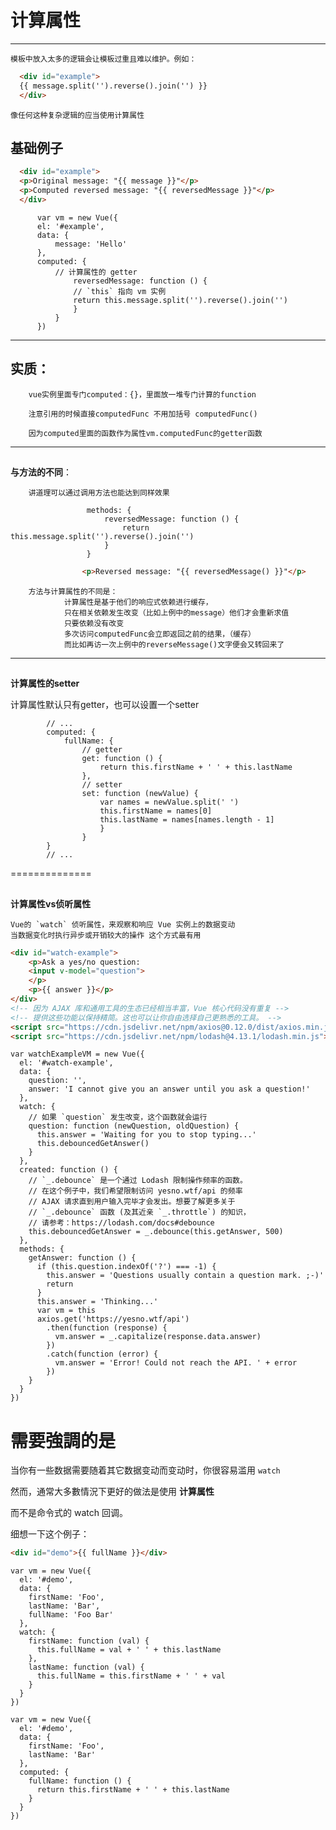 # 计算属性  
* * *
    模板中放入太多的逻辑会让模板过重且难以维护。例如：


``` HTML
  <div id="example">
  {{ message.split('').reverse().join('') }}
  </div>
```

    像任何这种复杂逻辑的应当使用计算属性
    



   ## 基础例子


``` HTML
  <div id="example">
  <p>Original message: "{{ message }}"</p>
  <p>Computed reversed message: "{{ reversedMessage }}"</p>
  </div>
```

``` JS
      var vm = new Vue({
      el: '#example',
      data: {
          message: 'Hello'
      },
      computed: {
          // 计算属性的 getter
              reversedMessage: function () {
              // `this` 指向 vm 实例
              return this.message.split('').reverse().join('')
              }
          }
      })
```


* * *



## **实质**：


        vue实例里面专门computed：{}，里面放一堆专门计算的function

        注意引用的时候直接computedFunc 不用加括号 computedFunc()

        因为computed里面的函数作为属性vm.computedFunc的getter函数



* * *



## 
**与方法的不同**：

        讲道理可以通过调用方法也能达到同样效果

``` JS
                 methods: {
                     reversedMessage: function () {
                         return this.message.split('').reverse().join('')
                     }
                 }
```


``` HTML
                <p>Reversed message: "{{ reversedMessage() }}"</p>
```


        方法与计算属性的不同是：
                计算属性是基于他们的响应式依赖进行缓存，
                只在相关依赖发生改变（比如上例中的message）他们才会重新求值
                只要依赖没有改变
                多次访问computedFunc会立即返回之前的结果，（缓存）
                而比如再访一次上例中的reverseMessage()文字便会又转回来了

            

* * *





## 
**计算属性的setter**

  计算属性默认只有getter，也可以设置一个setter

``` JS
        // ...
        computed: {
            fullName: {
                // getter
                get: function () {
                    return this.firstName + ' ' + this.lastName
                },
                // setter
                set: function (newValue) {
                    var names = newValue.split(' ')
                    this.firstName = names[0]
                    this.lastName = names[names.length - 1]
                    }
                }
        }
        // ...
```




==============


## 
**计算属性vs侦听属性**

    Vue的 `watch` 侦听属性，来观察和响应 Vue 实例上的数据变动
    当数据变化时执行异步或开销较大的操作 这个方式最有用
 
``` HTML
<div id="watch-example">
    <p>Ask a yes/no question:
    <input v-model="question">
    </p>
    <p>{{ answer }}</p>
</div>
<!-- 因为 AJAX 库和通用工具的生态已经相当丰富，Vue 核心代码没有重复 -->
<!-- 提供这些功能以保持精简。这也可以让你自由选择自己更熟悉的工具。 -->
<script src="https://cdn.jsdelivr.net/npm/axios@0.12.0/dist/axios.min.js"></script>
<script src="https://cdn.jsdelivr.net/npm/lodash@4.13.1/lodash.min.js"></script>
```

``` JS
var watchExampleVM = new Vue({
  el: '#watch-example',
  data: {
    question: '',
    answer: 'I cannot give you an answer until you ask a question!'
  },
  watch: {
    // 如果 `question` 发生改变，这个函数就会运行
    question: function (newQuestion, oldQuestion) {
      this.answer = 'Waiting for you to stop typing...'
      this.debouncedGetAnswer()
    }
  },
  created: function () {
    // `_.debounce` 是一个通过 Lodash 限制操作频率的函数。
    // 在这个例子中，我们希望限制访问 yesno.wtf/api 的频率
    // AJAX 请求直到用户输入完毕才会发出。想要了解更多关于
    // `_.debounce` 函数 (及其近亲 `_.throttle`) 的知识，
    // 请参考：https://lodash.com/docs#debounce
    this.debouncedGetAnswer = _.debounce(this.getAnswer, 500)
  },
  methods: {
    getAnswer: function () {
      if (this.question.indexOf('?') === -1) {
        this.answer = 'Questions usually contain a question mark. ;-)'
        return
      }
      this.answer = 'Thinking...'
      var vm = this
      axios.get('https://yesno.wtf/api')
        .then(function (response) {
          vm.answer = _.capitalize(response.data.answer)
        })
        .catch(function (error) {
          vm.answer = 'Error! Could not reach the API. ' + error
        })
    }
  }
})
```
    



需要強調的是
===

当你有一些数据需要随着其它数据变动而变动时，你很容易滥用 
`watch`


然而，通常大多數情況下更好的做法是使用 
__计算属性__


而不是命令式的 watch 回调。


细想一下这个例子：

``` HTML
<div id="demo">{{ fullName }}</div>
```


``` JS
var vm = new Vue({
  el: '#demo',
  data: {
    firstName: 'Foo',
    lastName: 'Bar',
    fullName: 'Foo Bar'
  },
  watch: {
    firstName: function (val) {
      this.fullName = val + ' ' + this.lastName
    },
    lastName: function (val) {
      this.fullName = this.firstName + ' ' + val
    }
  }
})
```

``` JS
var vm = new Vue({
  el: '#demo',
  data: {
    firstName: 'Foo',
    lastName: 'Bar'
  },
  computed: {
    fullName: function () {
      return this.firstName + ' ' + this.lastName
    }
  }
})
```

